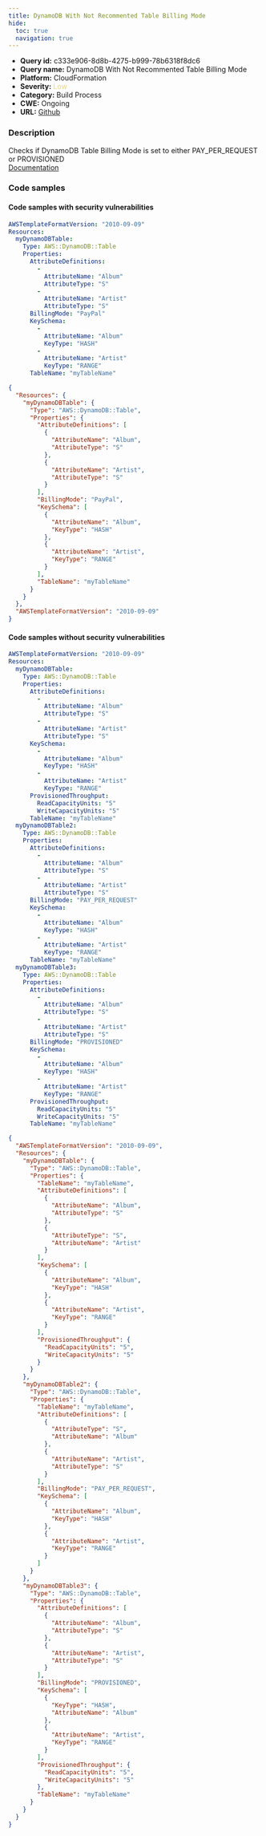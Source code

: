 ```yaml
---
title: DynamoDB With Not Recommented Table Billing Mode
hide:
  toc: true
  navigation: true
---
```


<style>
  .highlight .hll {
    background-color: #ff171742;
  }
  .md-content {
    max-width: 1100px;
    margin: 0 auto;
  }
</style>

-   **Query id:** c333e906-8d8b-4275-b999-78b6318f8dc6
-   **Query name:** DynamoDB With Not Recommented Table Billing Mode
-   **Platform:** CloudFormation
-   **Severity:** <span style="color:#edd57e">Low</span>
-   **Category:** Build Process
-   **CWE:** Ongoing
-   **URL:** [Github](https://github.com/Checkmarx/kics/tree/master/assets/queries/cloudFormation/aws/dynamodb_with_table_billing_mode_not_recommended)

### Description
Checks if DynamoDB Table Billing Mode is set to either PAY_PER_REQUEST or PROVISIONED<br>
[Documentation](https://docs.aws.amazon.com/AWSCloudFormation/latest/UserGuide/aws-resource-dynamodb-table.html#cfn-dynamodb-table-attributedef)

### Code samples
#### Code samples with security vulnerabilities
```yaml title="Positive test num. 1 - yaml file" hl_lines="13"
AWSTemplateFormatVersion: "2010-09-09"
Resources:
  myDynamoDBTable:
    Type: AWS::DynamoDB::Table
    Properties:
      AttributeDefinitions:
        -
          AttributeName: "Album"
          AttributeType: "S"
        -
          AttributeName: "Artist"
          AttributeType: "S"
      BillingMode: "PayPal"
      KeySchema:
        -
          AttributeName: "Album"
          KeyType: "HASH"
        -
          AttributeName: "Artist"
          KeyType: "RANGE"
      TableName: "myTableName"

```
```json title="Positive test num. 2 - json file" hl_lines="16"
{
  "Resources": {
    "myDynamoDBTable": {
      "Type": "AWS::DynamoDB::Table",
      "Properties": {
        "AttributeDefinitions": [
          {
            "AttributeName": "Album",
            "AttributeType": "S"
          },
          {
            "AttributeName": "Artist",
            "AttributeType": "S"
          }
        ],
        "BillingMode": "PayPal",
        "KeySchema": [
          {
            "AttributeName": "Album",
            "KeyType": "HASH"
          },
          {
            "AttributeName": "Artist",
            "KeyType": "RANGE"
          }
        ],
        "TableName": "myTableName"
      }
    }
  },
  "AWSTemplateFormatVersion": "2010-09-09"
}

```


#### Code samples without security vulnerabilities
```yaml title="Negative test num. 1 - yaml file"
AWSTemplateFormatVersion: "2010-09-09"
Resources:
  myDynamoDBTable:
    Type: AWS::DynamoDB::Table
    Properties:
      AttributeDefinitions:
        -
          AttributeName: "Album"
          AttributeType: "S"
        -
          AttributeName: "Artist"
          AttributeType: "S"
      KeySchema:
        -
          AttributeName: "Album"
          KeyType: "HASH"
        -
          AttributeName: "Artist"
          KeyType: "RANGE"
      ProvisionedThroughput:
        ReadCapacityUnits: "5"
        WriteCapacityUnits: "5"
      TableName: "myTableName"
  myDynamoDBTable2:
    Type: AWS::DynamoDB::Table
    Properties:
      AttributeDefinitions:
        -
          AttributeName: "Album"
          AttributeType: "S"
        -
          AttributeName: "Artist"
          AttributeType: "S"
      BillingMode: "PAY_PER_REQUEST"
      KeySchema:
        -
          AttributeName: "Album"
          KeyType: "HASH"
        -
          AttributeName: "Artist"
          KeyType: "RANGE"
      TableName: "myTableName"
  myDynamoDBTable3:
    Type: AWS::DynamoDB::Table
    Properties:
      AttributeDefinitions:
        -
          AttributeName: "Album"
          AttributeType: "S"
        -
          AttributeName: "Artist"
          AttributeType: "S"
      BillingMode: "PROVISIONED"
      KeySchema:
        -
          AttributeName: "Album"
          KeyType: "HASH"
        -
          AttributeName: "Artist"
          KeyType: "RANGE"
      ProvisionedThroughput:
        ReadCapacityUnits: "5"
        WriteCapacityUnits: "5"
      TableName: "myTableName"

```
```json title="Negative test num. 2 - json file"
{
  "AWSTemplateFormatVersion": "2010-09-09",
  "Resources": {
    "myDynamoDBTable": {
      "Type": "AWS::DynamoDB::Table",
      "Properties": {
        "TableName": "myTableName",
        "AttributeDefinitions": [
          {
            "AttributeName": "Album",
            "AttributeType": "S"
          },
          {
            "AttributeType": "S",
            "AttributeName": "Artist"
          }
        ],
        "KeySchema": [
          {
            "AttributeName": "Album",
            "KeyType": "HASH"
          },
          {
            "AttributeName": "Artist",
            "KeyType": "RANGE"
          }
        ],
        "ProvisionedThroughput": {
          "ReadCapacityUnits": "5",
          "WriteCapacityUnits": "5"
        }
      }
    },
    "myDynamoDBTable2": {
      "Type": "AWS::DynamoDB::Table",
      "Properties": {
        "TableName": "myTableName",
        "AttributeDefinitions": [
          {
            "AttributeType": "S",
            "AttributeName": "Album"
          },
          {
            "AttributeName": "Artist",
            "AttributeType": "S"
          }
        ],
        "BillingMode": "PAY_PER_REQUEST",
        "KeySchema": [
          {
            "AttributeName": "Album",
            "KeyType": "HASH"
          },
          {
            "AttributeName": "Artist",
            "KeyType": "RANGE"
          }
        ]
      }
    },
    "myDynamoDBTable3": {
      "Type": "AWS::DynamoDB::Table",
      "Properties": {
        "AttributeDefinitions": [
          {
            "AttributeName": "Album",
            "AttributeType": "S"
          },
          {
            "AttributeName": "Artist",
            "AttributeType": "S"
          }
        ],
        "BillingMode": "PROVISIONED",
        "KeySchema": [
          {
            "KeyType": "HASH",
            "AttributeName": "Album"
          },
          {
            "AttributeName": "Artist",
            "KeyType": "RANGE"
          }
        ],
        "ProvisionedThroughput": {
          "ReadCapacityUnits": "5",
          "WriteCapacityUnits": "5"
        },
        "TableName": "myTableName"
      }
    }
  }
}

```
